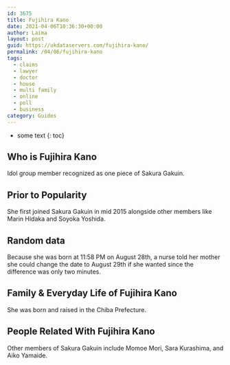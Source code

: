 ```yaml
---
id: 3675
title: Fujihira Kano
date: 2021-04-06T10:36:30+00:00
author: Laima
layout: post
guid: https://ukdataservers.com/fujihira-kano/
permalink: /04/06/fujihira-kano
tags:
  - claims
  - lawyer
  - doctor
  - house
  - multi family
  - online
  - poll
  - business
category: Guides
---
```


* some text
{: toc}


## Who is Fujihira Kano
                  
                  
                  
Idol group member recognized as one piece of Sakura Gakuin.
                  
              
            
              
            
                
                
                
## Prior to Popularity
                  
                  
                  
She first joined Sakura Gakuin in mid 2015 alongside other members like Marin Hidaka and Soyoka Yoshida.
                  
              
            
              
            
                
                
                
## Random data
                  
                  
                  
Because she was born at 11:58 PM on August 28th, a nurse told her mother she could change the date to August 29th if she wanted since the difference was only two minutes.
                  
              
            
              
            
                
                
                
## Family & Everyday Life of Fujihira Kano
                  
                  
                  
She was born and raised in the Chiba Prefecture.
                  
              
            
              
            
                
                
                
## People Related With Fujihira Kano
                  
                  
                  
Other members of Sakura Gakuin include Momoe Mori, Sara Kurashima, and Aiko Yamaide.
                  
              
            
              
            
                
              
            
              
              
            
            
              
            
          
          
          
